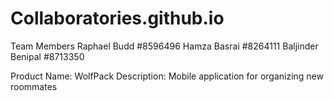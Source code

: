 # Collaboratories.github.io

Team Members
  Raphael Budd #8596496
  Hamza Basrai #8264111
  Baljinder Benipal #8713350
  
Product Name: WolfPack
Description: Mobile application for organizing new roommates